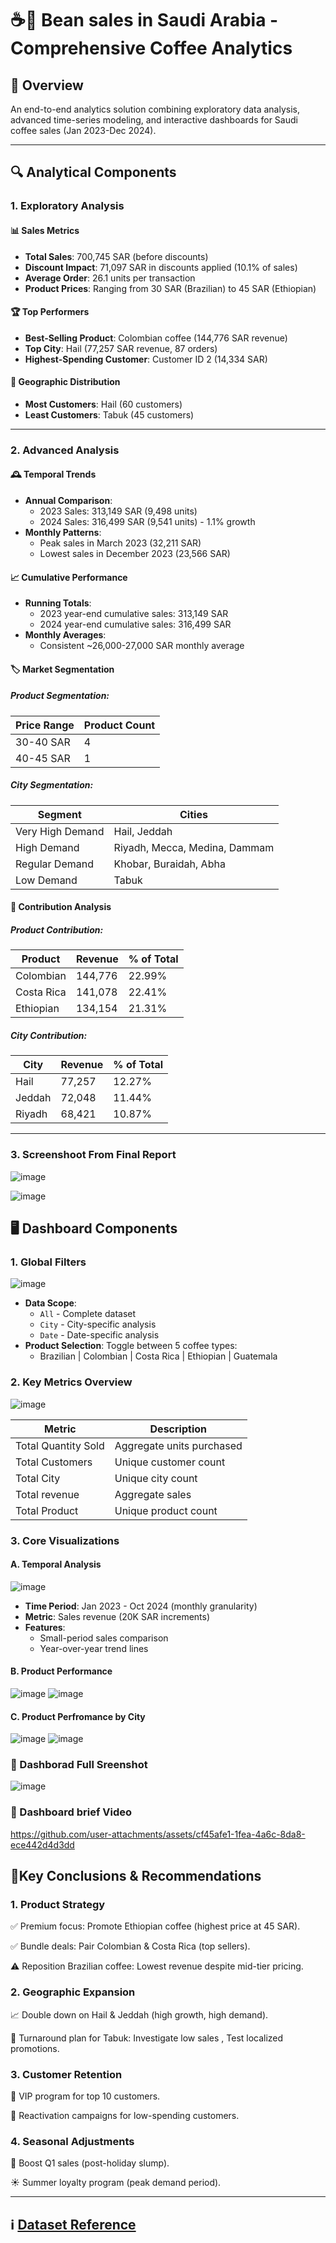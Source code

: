 # ☕🫘 Bean sales in Saudi Arabia - Comprehensive Coffee Analytics 


## 🌟 Overview
An end-to-end analytics solution combining exploratory data analysis, advanced time-series modeling, and interactive dashboards for Saudi coffee sales (Jan 2023-Dec 2024).

---


## 🔍 Analytical Components

### 1. Exploratory Analysis 

#### 📊 Sales Metrics
- **Total Sales**: 700,745 SAR (before discounts)
- **Discount Impact**: 71,097 SAR in discounts applied (10.1% of sales)
- **Average Order**: 26.1 units per transaction
- **Product Prices**: Ranging from 30 SAR (Brazilian) to 45 SAR (Ethiopian)

#### 🏆 Top Performers
- **Best-Selling Product**: Colombian coffee (144,776 SAR revenue)
- **Top City**: Hail (77,257 SAR revenue, 87 orders)
- **Highest-Spending Customer**: Customer ID 2 (14,334 SAR)

#### 📍 Geographic Distribution
- **Most Customers**: Hail (60 customers)
- **Least Customers**: Tabuk (45 customers)

---

### 2. Advanced Analysis
#### 🕰️ Temporal Trends
- **Annual Comparison**:
  - 2023 Sales: 313,149 SAR (9,498 units)
  - 2024 Sales: 316,499 SAR (9,541 units) - 1.1% growth
- **Monthly Patterns**:
  - Peak sales in March 2023 (32,211 SAR)
  - Lowest sales in December 2023 (23,566 SAR)

#### 📈 Cumulative Performance
- **Running Totals**:
  - 2023 year-end cumulative sales: 313,149 SAR
  - 2024 year-end cumulative sales: 316,499 SAR
- **Monthly Averages**:
  - Consistent ~26,000-27,000 SAR monthly average

#### 🏷️ Market Segmentation
##### Product Segmentation:
| Price Range | Product Count |
|-------------|---------------|
| 30-40 SAR   | 4             |
| 40-45 SAR   | 1             |

##### City Segmentation:
| Segment          | Cities                          |
|------------------|---------------------------------|
| Very High Demand | Hail, Jeddah                   |
| High Demand      | Riyadh, Mecca, Medina, Dammam  |
| Regular Demand   | Khobar, Buraidah, Abha         |
| Low Demand       | Tabuk                          |

#### 🧩 Contribution Analysis
##### Product Contribution:
| Product     | Revenue   | % of Total |
|-------------|-----------|------------|
| Colombian   | 144,776   | 22.99%     |
| Costa Rica  | 141,078   | 22.41%     |
| Ethiopian   | 134,154   | 21.31%     |

##### City Contribution:
| City    | Revenue   | % of Total |
|---------|-----------|------------|
| Hail    | 77,257    | 12.27%     |
| Jeddah  | 72,048    | 11.44%     |
| Riyadh  | 68,421    | 10.87%     |

--- 
### 3. Screenshoot From Final Report

![image](https://github.com/user-attachments/assets/b4947021-e8bd-4eb1-bacd-ced2e3af44df)

![image](https://github.com/user-attachments/assets/d8eb58de-6672-41da-baa5-2b69d24fcd65)


## 🖥️ Dashboard Components

### 1. Global Filters

![image](https://github.com/user-attachments/assets/b4a7dd4d-d33d-466c-913a-1ec6b66079cc)


- **Data Scope**: 
  - `All` - Complete dataset
  - `City` - City-specific analysis
  - `Date` - Date-specific analysis
- **Product Selection**: Toggle between 5 coffee types:
  - Brazilian | Colombian | Costa Rica | Ethiopian | Guatemala

### 2. Key Metrics Overview

![image](https://github.com/user-attachments/assets/e5a4798e-47be-4932-bf61-e4a8133939a3)


| Metric | Description |
|--------|-------------|
| Total Quantity Sold | Aggregate units purchased |
| Total Customers | Unique customer count |
| Total City | Unique city count|
| Total revenue| Aggregate sales|
| Total Product| Unique product count|

### 3. Core Visualizations

#### A. Temporal Analysis

![image](https://github.com/user-attachments/assets/f9bd6728-815c-4832-a788-501b812a28bd)


- **Time Period**: Jan 2023 - Oct 2024 (monthly granularity)
- **Metric**: Sales revenue (20K SAR increments)
- **Features**:
  - Small-period sales comparison
  - Year-over-year trend lines

#### B. Product Performance
![image](https://github.com/user-attachments/assets/a90c46ed-ddc5-4ef3-aa1a-39a28f12cbbf)
![image](https://github.com/user-attachments/assets/71d19888-4995-4564-b775-f7f5e91c5f9b)

#### C. Product Perfromance by City 
![image](https://github.com/user-attachments/assets/ba5c647e-0c83-40b6-b7bb-6f047bb0642a)
![image](https://github.com/user-attachments/assets/16bdc210-ace9-474f-bae0-0c5e4e3c3ab0)

### 📸 Dashborad Full Sreenshot
![image](https://github.com/user-attachments/assets/d90443be-b7fe-46b0-87f4-86d1030f0ce7)

### 🎥 Dashboard brief Video



https://github.com/user-attachments/assets/cf45afe1-1fea-4a6c-8da8-ece442d4d3dd



## 🎯Key Conclusions & Recommendations
### 1. Product Strategy
  ✅ Premium focus: Promote Ethiopian coffee (highest price at 45 SAR).
  
  ✅ Bundle deals: Pair Colombian & Costa Rica (top sellers).
  
  ⚠️ Reposition Brazilian coffee: Lowest revenue despite mid-tier pricing.

### 2. Geographic Expansion
  📈 Double down on Hail & Jeddah (high growth, high demand).
  
  🔄 Turnaround plan for Tabuk: Investigate low sales , Test localized promotions.

### 3. Customer Retention

  🎯 VIP program for top 10 customers.
  
  📢 Reactivation campaigns for low-spending customers.

### 4. Seasonal Adjustments
  📅 Boost Q1 sales (post-holiday slump).
  
  ☀️ Summer loyalty program (peak demand period).

---

## ℹ️ [Dataset Reference ](https://www.kaggle.com/datasets/halaturkialotaibi/coffee-bean-sales-dataset)

